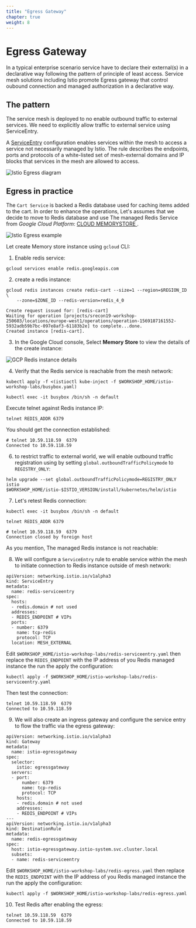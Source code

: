 ```yaml
---
title: "Egress Gateway"
chapter: true
weight: 8
---
```


# Egress Gateway
In a typical enterprise scenario service have to declare their external(s) in a declarative way following the pattern of principle of least access. Service mesh solutions including Istio promote Egress gateway that control oubound connection and managed authorization in a declarative way.


## The pattern

The service mesh is deployed to no enable outbound traffic to external services. We need to explicitly allow traffic to external service using ServiceEntry.

A [ServiceEntry](https://istio.io/docs/reference/config/networking/v1alpha3/service-entry/) configuration enables services within the mesh to access a service not necessarily managed by Istio. The rule describes the endpoints, ports and protocols of a white-listed set of mesh-external domains and IP blocks that services in the mesh are allowed to access.

![Istio Egress diagram](/images/istio-egress-pattern.png)

## Egress in practice

The `Cart Service` is backed a Redis database used for caching items added to the cart.
In order to enhance the operations, Let's assumes that we decide to move to Redis database and use The managed Redis Service from _Google Cloud Platform_: [CLOUD MEMORYSTORE
](https://cloud.google.com/memorystore/).

![Istio Egress example](/images/istio-egress-example.png)


Let create Memory store instance using `gcloud` CLI:

1. Enable redis service:

```
gcloud services enable redis.googleapis.com
```

2. create a redis instance:

```
gcloud redis instances create redis-cart --size=1 --region=$REGION_ID \
    --zone=$ZONE_ID --redis-version=redis_4_0
```

```
Create request issued for: [redis-cart]
Waiting for operation [projects/srecon19-workshop-250603/locations/europe-west1/operations/operation-1569187161552-5932adb59b7bc-097e8af3-61183b2e] to complete...done.                                  
Created instance [redis-cart].
```
3. In the Google Cloud console, Select **Memory Store** to view the details of the create instance:


![GCP Redis instance details](/images/gcp-redis-instance-details.png)




4. Verify that the Redis service is reachable from the mesh network:

<!-- ```
kubectl run --generator=run-pod/v1 -i --tty busybox --image=busybox -- sh

istioctl x add-to-mesh busybox
``` -->

```
kubectl apply -f <(istioctl kube-inject -f $WORKSHOP_HOME/istio-workshop-labs/busybox.yaml)
```


```
kubectl exec -it busybox /bin/sh -n default
```

Execute telnet against Redis instance IP:

```
telnet REDIS_ADDR 6379
```
You should get the connection established:
```
# telnet 10.59.118.59  6379
Connected to 10.59.118.59
```

<!-- ```
kubectl -n default run -i --tty redisbox --image=gcr.io/google_containers/redis:v1 -- sh
```

```
kubectl exec -it redisbox-5b9cfb548f-jsln2 -c istio-proxy -- sh
``` -->


<!-- 5. Let's now change the cart service to use the managed Redis instance. Edit `cartservice-deployment.yaml` under `$WORKSHOP_HOME/istio-workshop-labs/cartservice-deployment.yaml`, then change the REDIS_ADDR value by the IP of the Redis HOST IP:

```
env:
- name: REDIS_ADDR
  value: "10.x.x.x:6379"
```


Then apply the configuration:


```
kubectl replace -f <(istioctl kube-inject -f $WORKSHOP_HOME/istio-workshop-labs/cartservice-deployment.yaml)
``` -->

6. to restrict traffic to external world, we will enable outbound traffic registration using by setting  `global.outboundTrafficPolicymode` to `REGISTRY_ONLY`:

```
helm upgrade --set global.outboundTrafficPolicymode=REGISTRY_ONLY  istio  $WORKSHOP_HOME/istio-$ISTIO_VERSION/install/kubernetes/helm/istio
```


7. Let's retest Redis connection:

```
kubectl exec -it busybox /bin/sh -n default

```

```
telnet REDIS_ADDR 6379
```

```
# telnet 10.59.118.59  6379
Connection closed by foreign host
```
As you mention, The managed Redis instance is not reachable:

8. We will configure a  `ServiceEntry` rule to enable service within the mesh to initiate connection to Redis instance outside of mesh network:

```
apiVersion: networking.istio.io/v1alpha3
kind: ServiceEntry
metadata:
  name: redis-serviceentry
spec:
  hosts:
  - redis.domain # not used
  addresses:
  - REDIS_ENDPOINT # VIPs
  ports:
  - number: 6379
    name: tcp-redis
    protocol: TCP
  location: MESH_EXTERNAL
```


Edit `$WORKSHOP_HOME/istio-workshop-labs/redis-serviceentry.yaml` then replace the `REDIS_ENDPOINT` with the IP address of you Redis managed instance the run the apply the configuration:

```
kubectl apply -f $WORKSHOP_HOME/istio-workshop-labs/redis-serviceentry.yaml
```

Then test the connection:

```
telnet 10.59.118.59  6379
Connected to 10.59.118.59
```

9. We will also create an ingress gateway and configure the service entry to flow the traffic via the egress gateway:

```
apiVersion: networking.istio.io/v1alpha3
kind: Gateway
metadata:
  name: istio-egressgateway
spec:
  selector:
    istio: egressgateway
  servers:
  - port:
      number: 6379
      name: tcp-redis
      protocol: TCP
    hosts:
    - redis.domain # not used
    addresses:
    - REDIS_ENDPOINT # VIPs
---
apiVersion: networking.istio.io/v1alpha3
kind: DestinationRule
metadata:
  name: redis-egressgateway
spec:
  host: istio-egressgateway.istio-system.svc.cluster.local
  subsets:
  - name: redis-serviceentry
```

Edit `$WORKSHOP_HOME/istio-workshop-labs/redis-egress.yaml` then replace the `REDIS_ENDPOINT` with the IP address of you Redis managed instance the run the apply the configuration:

```
kubectl apply -f $WORKSHOP_HOME/istio-workshop-labs/redis-egress.yaml
```

10. Test Redis after enabling the egress:

```
telnet 10.59.118.59  6379
Connected to 10.59.118.59
```

